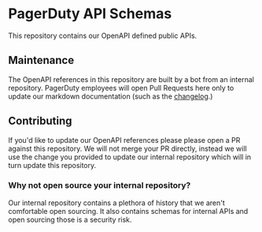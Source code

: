 # PagerDuty API Schemas

This repository contains our OpenAPI defined public APIs.

## Maintenance

The OpenAPI references in this repository are built by a bot from an internal repository. PagerDuty employees will open Pull Requests here only to update our markdown documentation (such as the [changelog](docs/CHANGELOG.md).)

## Contributing

If you'd like to update our OpenAPI references please please open a PR against this repository. 
We will not merge your PR directly, instead we will use the change you provided to update our internal repository which will in turn update this repository.

### Why not open source your internal repository?

Our internal repository contains a plethora of history that we aren't comfortable open sourcing. It also contains schemas for internal APIs and open sourcing those is a security risk.
